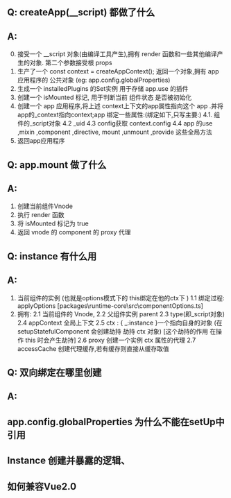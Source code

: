## Q: createApp(__script) 都做了什么
## A:
0. 接受一个 __script 对象(由编译工具产生),拥有 render 函数和一些其他编译产生的对象. 第二个参数接受根 props
1. 生产了一个 const context = createAppContext(); 返回一个对象,拥有 app 应用程序的 公共对象
(eg: app.config.globalProperties)
2. 生成一个 installedPlugins 的Set实例 用于存储 app.use 的插件
3. 创建一个 isMounted 标记, 用于判断当前 组件状态 是否被初始化
4. 创建一个 app 应用程序,将上述 context上下文的app属性指向这个 app .并将app的_context指向context;app 绑定一些属性:(绑定如下,只写主要:)
    4.1. 组件的_script对象
    4.2 _uid
    4.3 config获取 context.config
    4.4 app 的use ,mixin ,component ,directive, mount ,unmount ,provide 这些全局方法 
5. 返回app应用程序

## Q: app.mount 做了什么
## A: 
1. 创建当前组件Vnode
2. 执行 render 函数
3. 将 isMounted 标记为 true
4. 返回 vnode 的 component 的 proxy 代理

## Q: instance 有什么用
## A:
1. 当前组件的实例 (也就是options模式下的 this绑定在他的ctx下 )
    1.1 绑定过程: applyOptions [packages\runtime-core\src\componentOptions.ts]
2. 拥有:
    2.1 当前组件的 Vnode, 
    2.2 父组件实例 parent
    2.3 type(即_script对象)
    2.4 appContext 全局上下文
    2.5 ctx : { _:instance }一个指向自身的对象 (在 setupStatefulComponent 会创建劫持 劫持 ctx 对象) [这个劫持的作用 在操作 this 时会产生劫持]
    2.6 proxy 创建一个实例 ctx 属性的代理
    2.7 accessCache 创建代理缓存,若有缓存则直接从缓存取值

## Q: 双向绑定在哪里创建
## A:


## app.config.globalProperties 为什么不能在setUp中引用

## Instance 创建并暴露的逻辑、

## 如何兼容Vue2.0